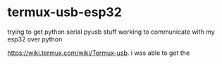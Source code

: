 # termux-usb-esp32 

trying to get python serial pyusb stuff working to communicate with my esp32 over python

https://wiki.termux.com/wiki/Termux-usb. i was able to get the 
